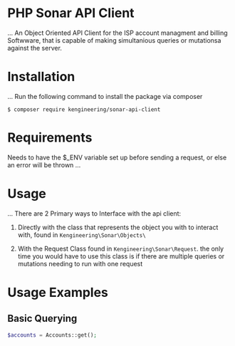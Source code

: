 # PHP Sonar API Client
...
An Object Oriented API Client for the ISP account managment and billing Softwware, that is capable of making simultanious queries or mutationsa against the server.

# Installation
...
Run the following command to install the package via composer

```
$ composer require kengineering/sonar-api-client
```
# Requirements

Needs to have the $_ENV variable set up before sending a request, or else an error will be thrown
...

# Usage
...
There are 2 Primary ways to Interface with the api client:

1. Directly with the class that represents the object you with to interact with, found in `Kengineering\Sonar\Objects\`

2. With the Request Class found in `Kengineering\Sonar\Request`. the only time you would have to use this class is if there are multiple queries or mutations needing to run with one request

# Usage Examples

## Basic Querying

```php
$accounts = Accounts::get();
```